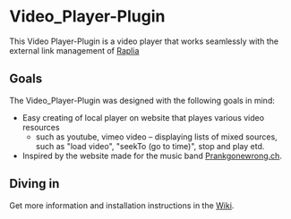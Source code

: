# Video_Player-Plugin

This Video Player-Plugin is a video player that works seamlessly with the external link management of [Raplia](https://github.com/rapila/cms-base)

## Goals

The Video_Player-Plugin was designed with the following goals in mind:

* Easy creating of local player on website that playes various video resources
  - such as youtube, vimeo video
  – displaying lists of mixed sources, such as "load video", "seekTo (go to time)", stop and play etd.
* Inspired by the website made for the music band [Prankgonewrong.ch](https://www.Prankgonewrong.ch).

## Diving in

Get more information and installation instructions in the [Wiki](https://github.com/rapila/plugin-video_player/wiki/).
